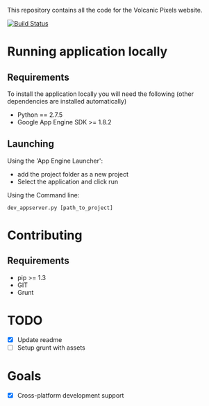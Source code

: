 This repository contains all the code for the Volcanic Pixels website.

[![Build Status](https://travis-ci.org/volcanicpixels/volcanicpixels.png)](https://travis-ci.org/volcanicpixels/volcanicpixels)


# Running application locally


## Requirements

To install the application locally you will need the following (other dependencies are installed automatically)

 - Python == 2.7.5
 - Google App Engine SDK >= 1.8.2


## Launching


Using the 'App Engine Launcher':

 - add the project folder as a new project
 - Select the application and click run

Using the Command line:

```
dev_appserver.py [path_to_project]
```

# Contributing

## Requirements

 - pip >= 1.3
 - GIT 
 - Grunt

# TODO

 - [x] Update readme
 - [ ] Setup grunt with assets

# Goals

 - [x] Cross-platform development support